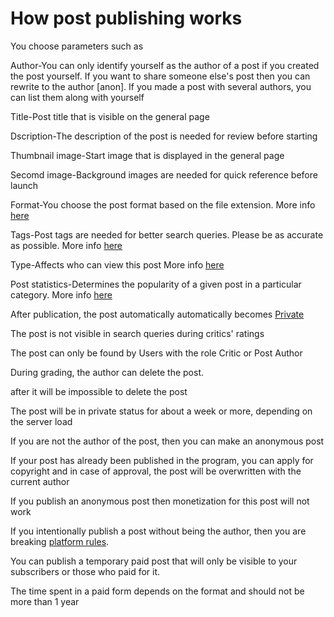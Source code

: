 # How post publishing works

You choose parameters such as

Author-You can only identify yourself as the author of a post if you created the post yourself. If you want to share someone else's post then you can rewrite to the author [anon]. If you made a post with several authors, you can list them along with yourself

Title-Post title that is visible on the general page

Dscription-The description of the post is needed for review before starting

Thumbnail image-Start image that is displayed in the general page

Secomd image-Background images are needed for quick reference before launch

Format-You choose the post format based on the file extension. More info [here](https://github.com/libarty/ine_base/tree/master/en/How_it_is_supposed_to_work/Post/Format)

Tags-Post tags are needed for better search queries. Please be as accurate as possible. More info [here](https://github.com/libarty/ine_base/tree/master/en/What_is_it_for/Posts_page/Tags)

Type-Affects who can view this post More info [here](https://github.com/libarty/ine_base/tree/master/en/What_is_it_for/Posts_page/Type)

Post statistics-Determines the popularity of a given post in a particular category. More info [here](https://github.com/libarty/ine_base/tree/master/en/What_is_it_for/Posts_page/Statistics)

After publication, the post automatically automatically becomes [Private](https://github.com/libarty/ine_base/tree/master/en/What_is_it_for/Posts_page/Type)

The post is not visible in search queries during critics' ratings 

The post can only be found by Users with the role Critic or Post Author

During grading, the author can delete the post.

after it will be impossible to delete the post

The post will be in private status for about a week or more, depending on the server load


If you are not the author of the post, then you can make an anonymous post 

If your post has already been published in the program, you can apply for copyright and in case of approval, the post will be overwritten with the current author

If you publish an anonymous post then monetization for this post will not work

If you intentionally publish a post without being the author, then you are breaking [platform rules](https://github.com/libarty/ine_base/tree/master/en/How_it_is_supposed_to_work/User/Rules).

You can publish a temporary paid post that will only be visible to your subscribers or those who paid for it.

The time spent in a paid form depends on the format and should not be more than 1 year


